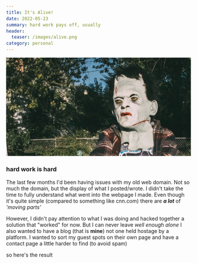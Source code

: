 ```yaml
---
title: It's Alive!
date: 2022-05-23
summary: hard work pays off, usually
header:
  teaser: /images/alive.png
category: personal
---
```

![cover](/images/alive.png)

### hard work is hard

The last few months I'd been having issues with my old web domain. Not so much the domain, but the display of what I posted/wrote. I didn't take the time to fully understand what went into the webpage I made. Even though it's quite simple (compared to something like cnn.com) there are ***a lot*** of *'moving parts'* 

However, I didn't pay attention to what I was doing and hacked together a solution that "worked" for now. But I can never leave *well enough alone* I also wanted to have a blog (that is **mine**) not one held hostage by a platform. I wanted to sort my guest spots on their own page and have a contact page a little harder to find (to avoid spam)

so here's the result
